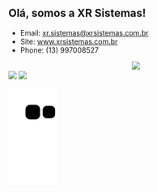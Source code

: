 ## Olá, somos a XR Sistemas!

- Email: xr.sistemas@xrsistemas.com.br
- Site: www.xrsistemas.com.br
- Phone: (13) 997008527

<div align="center">
  <a href="https://github.com/XRow08">
  <img height="180em" src="https://github-readme-stats.vercel.app/api?username=xrow08&show_icons=true&theme=tokyonight&include_all_commits=true&count_private=true"/>
</div>

<div>
  <a href="https://discord.gg/zqcPgz699a" target="_blank"><i class="fa-brands fa-discord"></i></a>
  <a href="https://www.linkedin.com/in/xrow/" target="_blank"><img src="https://img.shields.io/badge/-LinkedIn-%230077B5?style=for-the-badge&logo=linkedin&logoColor=white" target="_blank"></a>
  <a href="https://wa.me/+5513997008527" target="_blank"><img src="https://img.shields.io/badge/WhatsApp-25D366?style=for-the-badge&logo=whatsapp&logoColor=white" target="_blank"></a>
   
  ![Snake animation](https://github.com/wendryosales/wendryosales/blob/output/github-contribution-grid-snake.svg)
 
</div>
